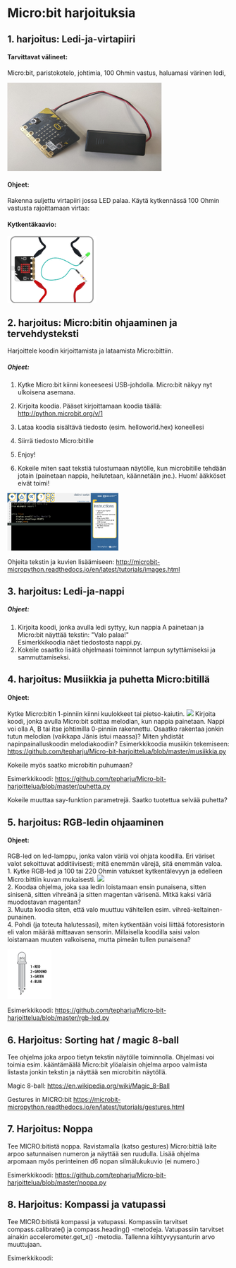 # Micro:bit harjoituksia

## 1. harjoitus: Ledi-ja-virtapiiri

#### Tarvittavat välineet:

Micro:bit, paristokotelo, johtimia, 100 Ohmin vastus, haluamasi värinen ledi,

<img src="https://github.com/tepharju/Micro-bit-harjoittelua/blob/master/IMG_20180502_133946.jpg" height="200" width="350">



#### Ohjeet:

Rakenna suljettu virtapiiri jossa LED palaa. Käytä kytkennässä 100 Ohmin vastusta rajoittamaan virtaa:

#### Kytkentäkaavio:

<img src="https://github.com/tepharju/Micro-bit-harjoittelua/blob/master/microbit2.png" height="40%" width="40%">

## 2. harjoitus: Micro:bitin ohjaaminen ja tervehdysteksti

Harjoittele koodin kirjoittamista ja lataamista Micro:bittiin.



##### Ohjeet:

1. Kytke Micro:bit kiinni koneeseesi USB-johdolla. Micro:bit näkyy nyt ulkoisena asemana. 
2. Kirjoita koodia. Pääset kirjoittamaan koodia täällä: http://python.microbit.org/v/1
3. Lataa koodia sisältävä tiedosto (esim. helloworld.hex) koneellesi
4. Siirrä tiedosto Micro:bitille
5. Enjoy!

6. Kokeile miten saat tekstiä tulostumaan näytölle, kun microbitille tehdään jotain (painetaan nappia, heilutetaan, käännetään jne.). Huom! ääkköset eivät toimi! 

<img src="https://github.com/tepharju/Micro-bit-harjoittelua/blob/master/microbit1.png" height="50%" width="50%">

Ohjeita tekstin ja kuvien lisäämiseen: http://microbit-micropython.readthedocs.io/en/latest/tutorials/images.html


## 3. harjoitus: Ledi-ja-nappi

##### Ohjeet:

1. Kirjoita koodi, jonka avulla ledi syttyy, kun nappia A painetaan ja Micro:bit näyttää tekstin: "Valo palaa!" 
<br>Esimerkkikoodia näet tiedostosta nappi.py.
2. Kokeile osaatko lisätä ohjelmaasi toiminnot lampun sytyttämiseksi ja sammuttamiseksi.

## 4. harjoitus: Musiikkia ja puhetta Micro:bitillä

#### Ohjeet:

Kytke Micro:bitin 1-pinniin kiinni kuulokkeet tai pietso-kaiutin. 
<img src="https://s3-eu-west-1.amazonaws.com/twsu-production/images/jack-1465559835719.jpg">
Kirjoita koodi, jonka avulla Micro:bit soittaa melodian, kun nappia painetaan. Nappi voi olla A, B tai itse johtimilla 0-pinniin rakennettu. 
Osaatko rakentaa jonkin tutun melodian (vaikkapa Jänis istui maassa)? Miten yhdistät napinpainalluskoodin melodiakoodiin?
Esimerkkikoodia musiikin tekemiseen: https://github.com/tepharju/Micro-bit-harjoittelua/blob/master/musiikkia.py

Kokeile myös saatko microbitin puhumaan?

Esimerkkikoodi: https://github.com/tepharju/Micro-bit-harjoittelua/blob/master/puhetta.py

Kokeile muuttaa say-funktion parametrejä. Saatko tuotettua selvää puhetta?


## 5. harjoitus: RGB-ledin ohjaaminen

#### Ohjeet:

RGB-led on led-lamppu, jonka valon väriä voi ohjata koodilla. Eri väriset valot sekoittuvat additiivisesti; mitä enemmän värejä, sitä enemmän valoa.
<br>1. Kytke RGB-led ja 100 tai 220 Ohmin vatukset kytkentälevyyn ja edelleen Micro:bittiin kuvan mukaisesti. 
<img src="http://www.101computing.net/wp/wp-content/uploads/bbc-microbit-RGB-LED-Circuit-Gradient.png">
<br>2. Koodaa ohjelma, joka saa ledin loistamaan ensin punaisena, sitten sinisenä, sitten vihreänä ja sitten magentan värisenä. Mitkä kaksi väriä muodostavan magentan? 
<br>3. Muuta koodia siten, että valo muuttuu vähitellen esim. vihreä-keltainen-punainen.
<br>4. Pohdi (ja toteuta halutessasi), miten kytkentään voisi liittää fotoresistorin eli valon määrää mittaavan sensorin. Millaisella koodilla saisi valon loistamaan muuten valkoisena, mutta pimeän tullen punaisena?

<img src="https://github.com/tepharju/Micro-bit-harjoittelua/blob/master/RGBPinOut.png" height="20%" width="20%">


Esimerkkikoodi: https://github.com/tepharju/Micro-bit-harjoittelua/blob/master/rgb-led.py

## 6. Harjoitus: Sorting hat / magic 8-ball 

Tee ohjelma joka arpoo tietyn tekstin näytölle toiminnolla. Ohjelmasi voi toimia esim. kääntämäälä Micro:bit ylöalaisin ohjelma arpoo valmiista listasta jonkin tekstin ja näyttää sen microbitin näytöllä.

Magic 8-ball: https://en.wikipedia.org/wiki/Magic_8-Ball

Gestures in MICRO:bit https://microbit-micropython.readthedocs.io/en/latest/tutorials/gestures.html



## 7. Harjoitus: Noppa

Tee MICRO:bitistä noppa. Ravistamalla (katso gestures) Micro:bittiä laite arpoo satunnaisen numeron ja näyttää sen ruudulla. Lisää ohjelma arpomaan myös perinteinen d6 nopan silmälukukuvio (ei numero.)

Esimerkkikoodi: https://github.com/tepharju/Micro-bit-harjoittelua/blob/master/noppa.py

## 8. Harjoitus: Kompassi ja vatupassi

Tee MICRO:bitistä kompassi ja vatupassi. Kompassiin tarvitset compass.calibrate() ja compass.heading() -metodeja. Vatupassiin tarvitset ainakin accelerometer.get_x() -metodia. Tallenna kiihtyvyysanturin arvo muuttujaan.

Esimerkkikoodi:



